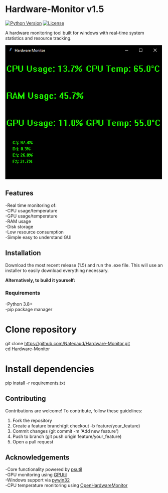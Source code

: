 # Hardware-Monitor v1.5
[![Python Version](https://img.shields.io/badge/python-3.8%2B-blue)](https://www.python.org/)
[![License](https://img.shields.io/badge/license-MIT-green)](LICENSE)

A hardware monitoring tool built for windows with real-time system statistics and resource tracking. 

![Hardware Monitor Interface](screenshots/hm_screenshot.png)

## Features
-Real time monitoring of:  
  -CPU usage/temperature  
  -GPU usage/temperature  
  -RAM usage  
  -Disk storage  
-Low resource consumption  
-Simple easy to understand GUI  

## Installation

Download the most recent release (1.5) and run the .exe file. This will use an installer to easily download everything necessary.

**Alternatively, to build it yourself:**

### Requirements
-Python 3.8+  
-pip package manager  

# Clone repository
git clone https://github.com/Natecaud/Hardware-Monitor.git  
cd Hardware-Monitor

# Install dependencies
pip install -r requirements.txt

## Contributing
Contributions are welcome! To contribute, follow these guidelines:
1. Fork the repository
2. Create a feature branch(git checkout -b feature/your_feature)
3. Commit changes (git commit -m 'Add new feature')
4. Push to branch (git push origin feature/your_feature)
5. Open a pull request

## Acknowledgements
-Core functionality powered by [psutil](https://github.com/giampaolo/psutil)  
-GPU monitoring using [GPUtil](https://github.com/anderskm/gputil)  
-Windows support via [pywin32](https://github.com/mhammond/pywin32)  
-CPU temperature monitoring using [OpenHardwareMonitor](https://openhardwaremonitor.org)
